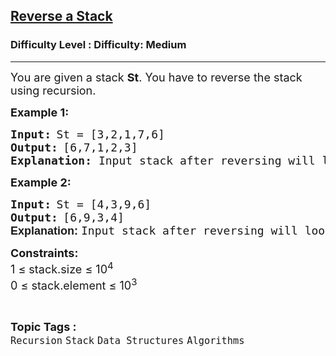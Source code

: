 <h2><a href="https://www.geeksforgeeks.org/problems/reverse-a-stack/1?page=2&category=Stack&sortBy=submissions">Reverse a Stack</a></h2><h3>Difficulty Level : Difficulty: Medium</h3><hr><div class="problems_problem_content__Xm_eO"><p><span style="font-size: 18px;">You are given a stack <strong>St</strong>. You have to reverse the stack using recursion.</span></p>
<p><strong><span style="font-size: 18px;">Example 1:</span></strong></p>
<pre><strong><span style="font-size: 18px;">Input:</span> </strong><span style="font-size: 18px;">St = [3,2,1,7,6]</span>
<strong><span style="font-size: 18px;">Output:</span> </strong><span style="font-size: 18px;">[6,7,1,2,3]<br><strong>Explanation: </strong>Input stack after reversing will look like the stack in the output.</span></pre>
<p><strong><span style="font-size: 18px;">Example 2:</span></strong></p>
<pre><strong><span style="font-size: 18px;">Input:</span> </strong><span style="font-size: 18px;">St = [4,3,9,6]</span>
<strong><span style="font-size: 18px;">Output:</span> </strong><span style="font-size: 18px;">[6,9,3,4]<br><strong style="font-family: sans-serif;">Explanation: </strong>Input stack after reversing will look like the stack in the output.</span>
</pre>
<p><span style="font-size: 18px;"><strong>Constraints:</strong><br>1 ≤ stack.size ≤ 10<sup>4</sup></span><br><span style="font-size: 18px;">0</span><span style="font-size: 18px;">&nbsp;≤ stack.element ≤ 10<sup>3</sup></span></p></div><br><p><span style=font-size:18px><strong>Topic Tags : </strong><br><code>Recursion</code>&nbsp;<code>Stack</code>&nbsp;<code>Data Structures</code>&nbsp;<code>Algorithms</code>&nbsp;